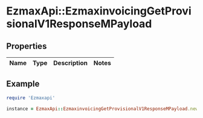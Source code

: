 # EzmaxApi::EzmaxinvoicingGetProvisionalV1ResponseMPayload

## Properties

| Name | Type | Description | Notes |
| ---- | ---- | ----------- | ----- |

## Example

```ruby
require 'Ezmaxapi'

instance = EzmaxApi::EzmaxinvoicingGetProvisionalV1ResponseMPayload.new()
```

